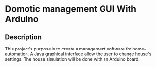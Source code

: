 # Domotic management GUI With Arduino
## Description
This project's purpose is to create a management software for home-automation. A Java graphical interface allow the user to change house's settings. The house simulation will be done with an Arduino board.
